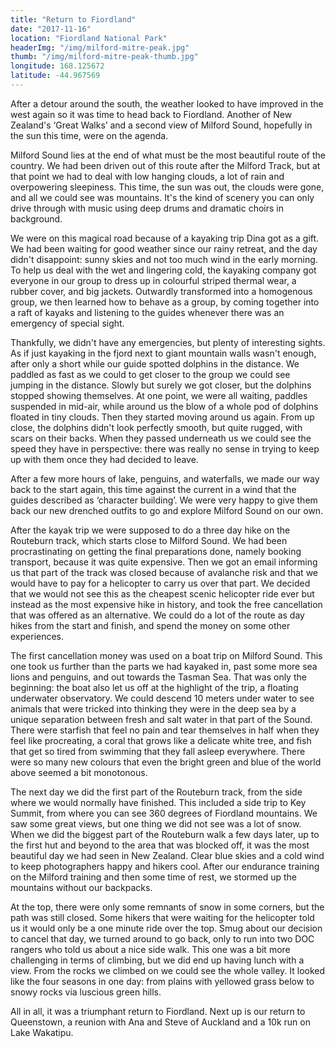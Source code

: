 ```yaml
---
title: "Return to Fiordland"
date: "2017-11-16"
location: "Fiordland National Park"
headerImg: "/img/milford-mitre-peak.jpg"
thumb: "/img/milford-mitre-peak-thumb.jpg"
longitude: 168.125672
latitude: -44.967569
---
```


After a detour around the south, the weather looked to have improved in the west again so it was time to head back to Fiordland. Another of New Zealand's ‘Great Walks’ and a second view of Milford Sound, hopefully in the sun this time, were on the agenda.

Milford Sound lies at the end of what must be the most beautiful route of the country. We had been driven out of this route after the Milford Track, but at that point we had to deal with low hanging clouds, a lot of rain and overpowering sleepiness. This time, the sun was out, the clouds were gone, and all we could see was mountains. It's the kind of scenery you can only drive through with music using deep drums and dramatic choirs in background. 

We were on this magical road because of a kayaking trip Dina got as a gift. We had been waiting for good weather since our rainy retreat, and the day didn't disappoint: sunny skies and not too much wind in the early morning. To help us deal with the wet and lingering cold, the kayaking company got everyone in our group to dress up in colourful striped thermal wear, a rubber cover, and big jackets. Outwardly transformed into a homogenous group, we then learned how to behave as a group, by coming together into a raft of kayaks and listening to the guides whenever there was an emergency of special sight.

<div><photo url="/img/milford-dolphins.jpg" fullwidth="true"></photo></div>

Thankfully, we didn't have any emergencies, but plenty of interesting sights. As if just kayaking in the fjord next to giant mountain walls wasn't enough, after only a short while our guide spotted dolphins in the distance. We paddled as fast as we could to get closer to the group we could see jumping in the distance. Slowly but surely we got closer, but the dolphins stopped showing themselves. At one point, we were all waiting, paddles suspended in mid-air, while around us the blow of a whole pod of dolphins floated in tiny clouds. Then they started moving around us again. From up close, the dolphins didn't look perfectly smooth, but quite rugged, with scars on their backs. When they passed underneath us we could see the speed they have in perspective: there was really no sense in trying to keep up with them once they had decided to leave. 

After a few more hours of lake, penguins, and waterfalls, we made our way back to the start again, this time against the current in a wind that the guides described as ‘character building’. We were very happy to give them back our new drenched outfits to go and explore Milford Sound on our own.

<div><photo url="/img/milford-waterfall.jpg" fullwidth="true"></photo></div>

After the kayak trip we were supposed to do a three day hike on the Routeburn track, which starts close to Milford Sound. We had been procrastinating on getting the final preparations done, namely booking transport, because it was quite expensive. Then we got an email informing us that part of the track was closed because of avalanche risk and that we would have to pay for a helicopter to carry us over that part. We decided that we would not see this as the cheapest scenic helicopter ride ever but instead as the most expensive hike in history, and took the free cancellation that was offered as an alternative. We could do a lot of the route as day hikes from the start and finish, and spend the money on some other experiences.

The first cancellation money was used on a boat trip on Milford Sound. This one took us further than the parts we had kayaked in, past some more sea lions and penguins, and out towards the Tasman Sea. That was only the beginning: the boat also let us off at the highlight of the trip, a floating underwater observatory. We could descend 10 meters under water to see animals that were tricked  into thinking they were in the deep sea by a unique separation between fresh and salt water in that part of the Sound. There were starfish that feel no pain and tear themselves in half when they feel like procreating, a coral that grows like a delicate white tree, and fish that get so tired from swimming that they fall asleep everywhere. There were so many new colours that even the bright green and blue of the world above seemed a bit monotonous.

<div><photo url="/img/routeburn-key-summit.jpg" fullwidth="true"></photo></div>

The next day we did the first part of the Routeburn track, from the side where we would normally have finished. This included a side trip to Key Summit, from where you can see 360 degrees of Fiordland mountains. We saw some great views, but one thing we did not see was a lot of snow. When we did the biggest part of the Routeburn walk a few days later, up to the first hut and beyond to the area that was blocked off, it was the most beautiful day we had seen in New Zealand. Clear blue skies and a cold wind to keep photographers happy and hikers cool. After our endurance training on the Milford training and then some time of rest, we stormed up the mountains without our backpacks.

<div><photo url="/img/routeburn-valley.jpg" fullwidth="true"></photo></div>

At the top, there were only some remnants of snow in some corners, but the path was still closed. Some hikers that were waiting for the helicopter told us it would only be a one minute ride over the top. Smug about our decision to cancel that day, we turned around to go back, only to run into two DOC rangers who told us about a nice side walk. This one was a bit more challenging in terms of climbing, but we did end up having lunch with a view. From the rocks we climbed on we could see the whole valley. It looked like the four seasons in one day: from plains with yellowed grass below to snowy rocks via luscious green hills.

<div><map route="/route/routeburn-combined.json" type="article" layer="terrain" caption="The two ends of the Routeburn Track that we walked, with the missing section in between"></map></div>

All in all, it was a triumphant return to Fiordland. Next up is our return to Queenstown, a reunion with Ana and Steve of Auckland and a 10k run on Lake Wakatipu.